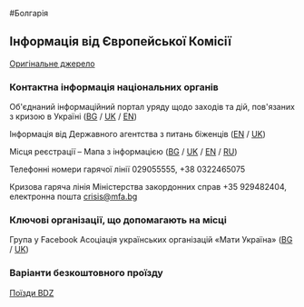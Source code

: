 #Болгарія

## Інформація від Європейської Комісії

[Оригінальне джерело](https://ec.europa.eu/info/strategy/priorities-2019-2024/stronger-europe-world/eu-solidarity-ukraine/eu-assistance-ukraine/information-people-fleeing-war-ukraine_uk)

### Контактна інформація національних органів

Об'єднаний інформаційний портал уряду щодо заходів та дій, пов'язаних з кризою в Україні ([BG](https://www.gov.bg/bg/ukraine) / [UK](https://www.gov.bg/ua/ukraine) / [EN](https://ukraine.gov.bg/))

Інформація від Державного агентства з питань біженців ([EN](https://www.aref.government.bg/bg/node/504) / [UK](https://www.aref.government.bg/sites/default/files/uploads/docs/2022-03/%D0%86%D0%BD%D1%84%D0%BE%D1%80%D0%BC%D0%B0%D1%86%D1%96%D1%8F%20%D0%B4%D0%BB%D1%8F%20%D0%B3%D1%80%D0%BE%D0%BC%D0%B0%D0%B4%D1%8F%D0%BD%20%D0%A3%D0%BA%D1%80%D0%B0%D1%97%D0%BD%D0%B8.pdf))

Місця реєстрації – Мапа з інформацією ([BG](https://ukraine.gov.bg/bg/issuance-of-temporary-protection/) / [UK](https://ukraine.gov.bg/ua/issuance-of-temporary-protection/) / [EN](https://ukraine.gov.bg/issuance-of-temporary-protection/#map) / [RU](https://ukraine.gov.bg/ru/issuance-of-temporary-protection/))

Телефонні номери гарячої лінії 029055555, +38 0322465075

Кризова гаряча лінія Міністерства закордонних справ +35 929482404, електронна пошта crisis@mfa.bg

### Ключові організації, що допомагають на місці

Група у Facebook Асоціація українських організацій «Мати Україна» ([BG](https://www.facebook.com/groups/338927668246444) / [UK](https://www.facebook.com/groups/338927668246444))

### Варіанти безкоштовного проїзду

[Поїзди BDZ](https://www.bdz.bg/bg/a/bdzh-shche-osiguryava-bezplaten-prevoz-na-pristigashchi-ot-ukrayna-grazhdani-na-teritoriyata-na-blgariya)
